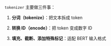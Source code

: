 `tokenizer` 主要做三件事：

1. **分词（tokenize）**：把文本拆成 token

2. **转换 ID（encode）**：把 token 变成数字 ID

3. **填充、截断、添加特殊标记**：适配 BERT 输入格式
